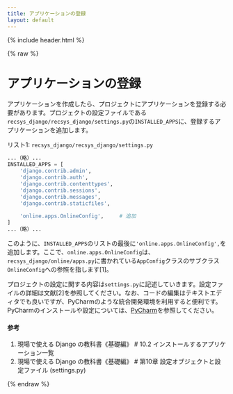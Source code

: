 ```yaml
---
title: アプリケーションの登録
layout: default
---
```


{% include header.html %}

{% raw %}

# アプリケーションの登録

アプリケーションを作成したら、プロジェクトにアプリケーションを登録する必要があります。プロジェクトの設定ファイルである`recsys_django/recsys_django/settings.py`の`INSTALLED_APPS`に、登録するアプリケーションを追加します。

リスト1: `recsys_django/recsys_django/settings.py`
```py
...（略）...
INSTALLED_APPS = [
    'django.contrib.admin',
    'django.contrib.auth',
    'django.contrib.contenttypes',
    'django.contrib.sessions',
    'django.contrib.messages',
    'django.contrib.staticfiles',
    
    'online.apps.OnlineConfig',     # 追加
]
...（略）...
```

このように、`INSTALLED_APPS`のリストの最後に`'online.apps.OnlineConfig',`を追加します。ここで、`online.apps.OnlineConfig`は、`recsys_django/online/apps.py`に書かれている`AppConfig`クラスのサブクラス`OnlineConfig`への参照を指します[1]。

プロジェクトの設定に関する内容は`settings.py`に記述していきます。設定ファイルの詳細は文献[2]を参照してください。なお、コードの編集はテキストエディタでも良いですが、PyCharmのような統合開発環境を利用すると便利です。PyCharmのインストールや設定については、[PyCharm](pycharm.md)を参照してください。

#### 参考
1. 現場で使える Django の教科書《基礎編》 # 10.2 インストールするアプリケーション一覧
1. 現場で使える Django の教科書《基礎編》 # 第10章 設定オブジェクトと設定ファイル (settings.py)

{% endraw %}
